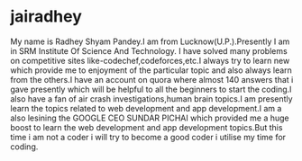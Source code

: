 # jairadhey
My name is Radhey Shyam Pandey.I am from Lucknow(U.P.).Presently I am in SRM Institute Of Science And Technology.
I have solved many problems on competitive sites like-codechef,codeforces,etc.I always try to learn new which provide me to enjoyment of the particular topic and also always learn from the others.I have an account on quora where almost 140 answers that i gave presently which will be helpful to all the beginners to start the coding.I also have a fan of air crash investigations,human brain topics.I am presently learn the topics related to web development and app development.I am a also lesining the GOOGLE CEO SUNDAR PICHAI which provided me a huge boost to learn the web development and app development topics.But this time i am not a coder i will try to become a good coder i utilise my time for coding.
